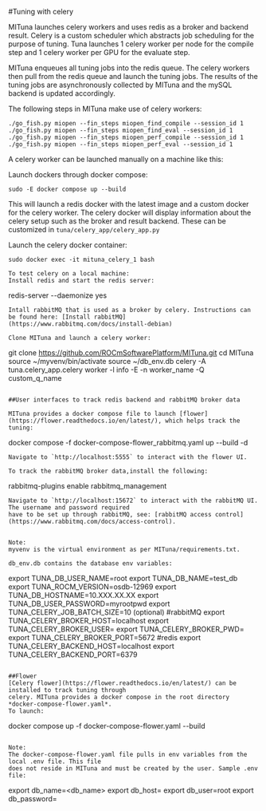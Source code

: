 #Tuning with celery

MITuna launches celery workers and uses redis as a broker and backend result. Celery is a custom
scheduler which abstracts job scheduling for the purpose of tuning. Tuna launches 1 celery worker
per node for the compile step and 1 celery worker per GPU for the evaluate step.

MITuna enqueues all tuning jobs into the redis queue. The celery workers then pull from the redis
queue and launch the tuning jobs. The results of the tuning jobs are asynchronously collected by
MITuna and the mySQL backend is updated accordingly.

The following steps in MITuna make use of celery workers:
```
./go_fish.py miopen --fin_steps miopen_find_compile --session_id 1
./go_fish.py miopen --fin_steps miopen_find_eval --session_id 1
./go_fish.py miopen --fin_steps miopen_perf_compile --session_id 1
./go_fish.py miopen --fin_steps miopen_perf_eval --session_id 1
```

A celery worker can be launched manually on a machine like this:

Launch dockers through docker compose:
```
sudo -E docker compose up --build
```
This will launch a redis docker with the latest image and a custom docker for the celery worker.
The celery docker will display information about the celery setup such as the broker and result 
backend. These can be customized in `tuna/celery_app/celery_app.py`

Launch the celery docker container:
```
sudo docker exec -it mituna_celery_1 bash

To test celery on a local machine:
Install redis and start the redis server:
```
redis-server --daemonize yes
```
Intall rabbitMQ that is used as a broker by celery. Instructions can be found here: [Install rabbitMQ](https://www.rabbitmq.com/docs/install-debian)

Clone MITuna and launch a celery worker:
```
git clone https://github.com/ROCmSoftwarePlatform/MITuna.git
cd MITuna
source ~/myvenv/bin/activate
source ~/db_env.db
celery -A tuna.celery_app.celery worker -l info -E -n worker_name -Q custom_q_name

```

##User interfaces to track redis backend and rabbitMQ broker data

MITuna provides a docker compose file to launch [flower](https://flower.readthedocs.io/en/latest/), which helps track the tuning:
```
docker compose -f docker-compose-flower_rabbitmq.yaml up --build -d
```
Navigate to `http://localhost:5555` to interact with the flower UI.

To track the rabbitMQ broker data,install the following:
```
rabbitmq-plugins enable rabbitmq_management
```
Navigate to `http://localhost:15672` to interact with the rabbitMQ UI. The username and password required
have to be set up through rabbitMQ, see: [rabbitMQ access control](https://www.rabbitmq.com/docs/access-control).


Note:
myvenv is the virtual environment as per MITuna/requirements.txt.

db_env.db contains the database env variables:
```
export TUNA_DB_USER_NAME=root
export TUNA_DB_NAME=test_db
export TUNA_ROCM_VERSION=osdb-12969
export TUNA_DB_HOSTNAME=10.XXX.XX.XX
export TUNA_DB_USER_PASSWORD=myrootpwd
export TUNA_CELERY_JOB_BATCH_SIZE=10 (optional)
#rabbitMQ
export TUNA_CELERY_BROKER_HOST=localhost
export TUNA_CELERY_BROKER_USER=<username>
export TUNA_CELERY_BROKER_PWD=<pwd>
export TUNA_CELERY_BROKER_PORT=5672
#redis
export TUNA_CELERY_BACKEND_HOST=localhost
export TUNA_CELERY_BACKEND_PORT=6379
```

##Flower
[Celery flower](https://flower.readthedocs.io/en/latest/) can be installed to track tuning through
celery. MITuna provides a docker compose in the root directory *docker-compose-flower.yaml*.
To launch:
```
docker compose up -f docker-compose-flower.yaml --build
```

Note:
The docker-compose-flower.yaml file pulls in env variables from the local .env file. This file
does not reside in MITuna and must be created by the user. Sample .env file:
```
export db_name=<db_name>
export db_host=<hostname>
export db_user=root
export db_password=<pwd>
```
